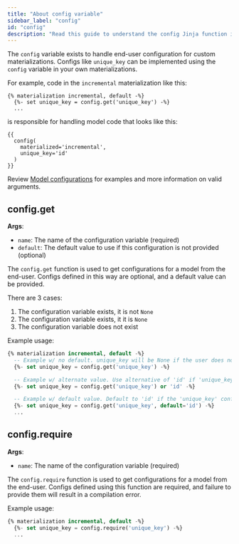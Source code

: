 ```yaml
---
title: "About config variable"
sidebar_label: "config"
id: "config"
description: "Read this guide to understand the config Jinja function in dbt."
---
```


The `config` variable exists to handle end-user configuration for custom <Term id="materialization">materializations</Term>. Configs like  `unique_key` can be implemented using the `config` variable in your own materializations.

For example, code in the `incremental` materialization like this:
```
{% materialization incremental, default -%}
  {%- set unique_key = config.get('unique_key') -%}
  ...
```

is responsible for handling model code that looks like this:
```
{{
  config(
    materialized='incremental',
    unique_key='id'
  )
}}
```

Review [Model configurations](/reference/model-configs) for examples and more information on valid arguments.

## config.get
__Args__:

 * `name`: The name of the configuration variable (required)
 * `default`: The default value to use if this configuration is not provided (optional)

The `config.get` function is used to get configurations for a model from the end-user. Configs defined in this way are optional, and a default value can be provided.

There are 3 cases:
1. The configuration variable exists, it is not `None`
1. The configuration variable exists, it it is `None`
1. The configuration variable does not exist

Example usage:
```sql
{% materialization incremental, default -%}
  -- Example w/ no default. unique_key will be None if the user does not provide this configuration
  {%- set unique_key = config.get('unique_key') -%}

  -- Example w/ alternate value. Use alternative of 'id' if 'unique_key' config is provided, but it is None
  {%- set unique_key = config.get('unique_key') or 'id' -%}

  -- Example w/ default value. Default to 'id' if the 'unique_key' config does not exist
  {%- set unique_key = config.get('unique_key', default='id') -%}
  ...
```

## config.require
__Args__:

 * `name`: The name of the configuration variable (required)

The `config.require` function is used to get configurations for a model from the end-user. Configs defined using this function are required, and failure to provide them will result in a compilation error.

Example usage:
```sql
{% materialization incremental, default -%}
  {%- set unique_key = config.require('unique_key') -%}
  ...
```
